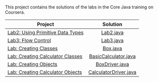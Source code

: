 This project contains the solutions of the labs in the Core Java training on Coursera.

| Project       | Solution      |
| ------------- |:-------------:|
| [Lab2: Using Primitive Data Types](https://www.coursera.org/learn/java-introduction/ungradedLab/HnE8h/using-primitive-data-types)          | [Lab2.java](https://github.com/uurkrtl/Core-Java-Coursera_solutions/tree/master/Lab2) |
| [Lab3: Flow Control](https://www.coursera.org/learn/java-introduction/ungradedLab/w5iFt/flow-control)      | [Lab3.java](https://github.com/uurkrtl/Core-Java-Coursera_solutions/tree/master/Lab3)      |
| [Lab: Creating Classes](https://www.coursera.org/learn/object-oriented-programming-with-java/ungradedLab/IXfCC/creating-classes)      | [Box.java](https://github.com/uurkrtl/Core-Java-Coursera_solutions/tree/master/Lab-Creating%20Classes)      |
| [Lab: Creating Calculator Classes](https://www.coursera.org/learn/object-oriented-programming-with-java/ungradedLab/KKl4V/creating-calculator-classes)      | [BasicCalculator.java](https://github.com/uurkrtl/Core-Java-Coursera_solutions/tree/master/Lab-Creating%20Classes)      |
| [Lab: Creating Objects](https://www.coursera.org/learn/object-oriented-programming-with-java/ungradedLab/kYvop/creating-objects)      | [BoxDriver.java](https://github.com/uurkrtl/Core-Java-Coursera_solutions/tree/master/Lab-Creating%20Objects)      |
| [Lab: Creating Calculator Objects](https://www.coursera.org/learn/object-oriented-programming-with-java/ungradedLab/gouqm/creating-calculator-objects)      | [CalculatorDriver.java](https://github.com/uurkrtl/Core-Java-Coursera_solutions/tree/master/Lab-Creating%20Calculator%20Objects)      |
